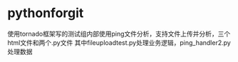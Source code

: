 pythonforgit
============
使用tornado框架写的测试组内部使用ping文件分析，支持文件上传并分析，三个html文件和两个.py文件
其中fileuploadtest.py处理业务逻辑，ping_handler2.py处理数据
